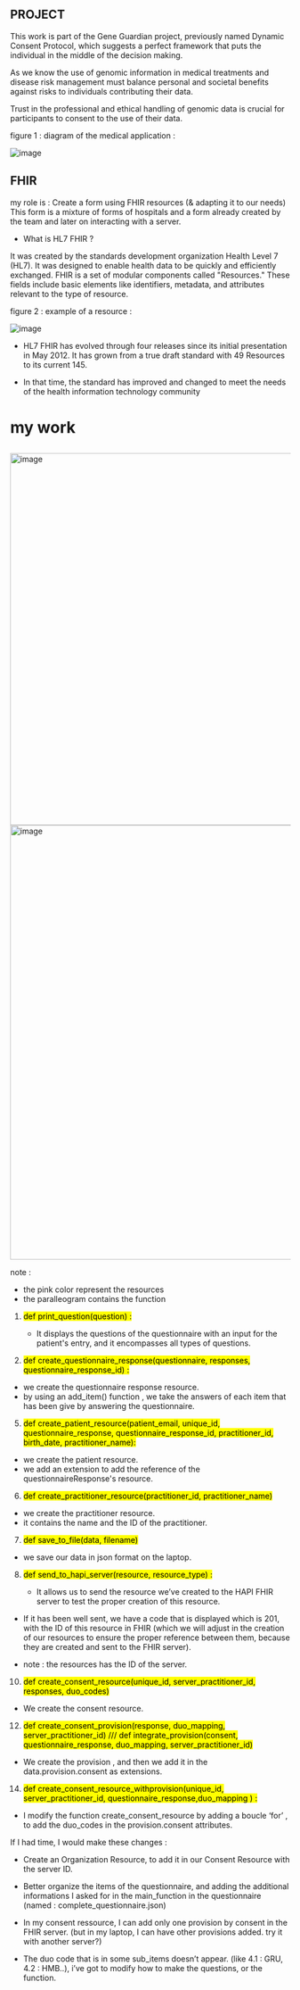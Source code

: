 
## PROJECT 

This work is part of the Gene Guardian project, previously named Dynamic Consent
Protocol, which suggests a perfect framework that puts the individual in the middle of
the decision making.

As we know the use of genomic information in medical treatments and disease risk
management must balance personal and societal benefits against risks to individuals
contributing their data.

Trust in the professional and ethical handling of genomic data is crucial for
participants to consent to the use of their data.

figure 1 : diagram of the medical application : 

![image](https://github.com/user-attachments/assets/4da8674e-5d39-4aa0-b89d-244d0da2569c)


## FHIR 

my role is : Create a form using FHIR resources (& adapting it to our needs)
This form is a mixture of forms of hospitals and a form already created by the team
and later on interacting with a server.

- What is HL7 FHIR ?
  
It was created by the standards development organization Health Level 7 (HL7). It
was designed to enable health data to be quickly and efficiently exchanged.
FHIR is a set of modular components called "Resources." These fields include basic
elements like identifiers, metadata, and attributes relevant to the type of resource.

figure 2 : example of a resource : 


![image](https://github.com/user-attachments/assets/e6864e9c-c89f-4ff7-a294-8ea47dcfdd48)



- HL7 FHIR has evolved through four releases since its initial presentation in
May 2012. It has grown from a true draft standard with 49 Resources to its
current 145.

- In that time, the standard has improved and changed to meet the needs of
the health information technology community


# my work 

## 
##



<img width="667" alt="image" src="https://github.com/user-attachments/assets/b6fd16d2-04cc-43cc-8796-c2d7ac1e97f0">










<img width="779" alt="image" src="https://github.com/user-attachments/assets/ddc9a47c-935e-4a7d-8f9f-fd0a7014dc22">








note : 
- the pink color represent the resources 
- the paralleogram contains the function 


  
1. <mark> def print_question(question)   <mark> :

    - It displays the questions of the questionnaire with an input for the patient's entry, and it encompasses all types of questions.

   
3.  <mark>  def create_questionnaire_response(questionnaire, responses, questionnaire_response_id) <mark> : 

 - we create the questionnaire response resource.
 - by using an add_item() function , we take the answers of each item that has been give by answering the questionnaire.
   
   
5. <mark> def create_patient_resource(patient_email, unique_id, questionnaire_response, questionnaire_response_id, practitioner_id, birth_date, practitioner_name):  <mark>

- we create the patient resource.
- we add an extension to add the reference of the questionnaireResponse's resource.



6. <mark> def create_practitioner_resource(practitioner_id, practitioner_name)  <mark>

- we create the practitioner resource.
- it contains the name and the ID of the practitioner.


7. <mark> def save_to_file(data, filename)    <mark>

- we save our data in json format on the laptop.


8. <mark>  def send_to_hapi_server(resource, resource_type) <mark> :


   - It allows us to send the resource we’ve created to the HAPI FHIR server to test the proper creation of this resource.
     
- If it has been well sent, we have a code that is displayed which is 201, with the ID of this resource in FHIR (which we will adjust in the creation of our resources to ensure the proper reference between them, because they are created and sent to the FHIR server).

- note : the resources has the ID of the server. 



10. <mark>  def create_consent_resource(unique_id, server_practitioner_id, responses, duo_codes) <mark>

- We create the consent resource. 

    
12. <mark> def create_consent_provision(response, duo_mapping, server_practitioner_id) /// def integrate_provision(consent, questionnaire_response, duo_mapping, server_practitioner_id)  <mark>

- We create the provision , and then we add it in the data.provision.consent as extensions.


    
14. <mark>  def create_consent_resource_withprovision(unique_id, server_practitioner_id, questionnaire_response,duo_mapping ) <mark> :

-  I modify the function create_consent_resource by adding a boucle ‘for’ , to add the duo_codes in the provision.consent attributes.
    





If I had time, I would make these changes : 

- Create an Organization Resource, to add it in our Consent Resource with the server ID.

- Better organize the items of the questionnaire, and adding the additional informations I asked for in the main_function in the questionnaire (named : complete_questionnaire.json)

- In my consent ressource, I can add only one provision by consent in the FHIR server. 
(but in my laptop, I can have other provisions added. try it with another server?)

- The duo code that is in some sub_items doesn’t appear. (like 4.1 : GRU, 4.2 : HMB..), i’ve got to modify how to make the questions, or the function.





